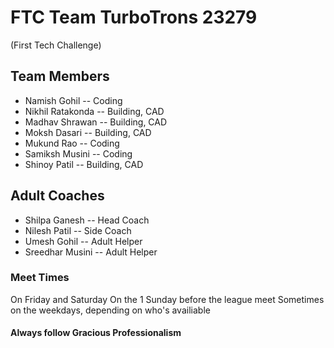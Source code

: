 # FTC Team TurboTrons 23279 

(First Tech Challenge)

## Team Members
- Namish Gohil -- Coding
- Nikhil Ratakonda -- Building, CAD
- Madhav Shrawan -- Building, CAD
- Moksh Dasari -- Building, CAD
- Mukund Rao -- Coding
- Samiksh Musini -- Coding
- Shinoy Patil -- Building, CAD
  
## Adult Coaches
- Shilpa Ganesh -- Head Coach
- Nilesh Patil -- Side Coach
- Umesh Gohil -- Adult Helper
- Sreedhar Musini -- Adult Helper

### Meet Times
On Friday and Saturday
On the 1 Sunday before the league meet
Sometimes on the weekdays, depending on who's availiable

#### Always follow Gracious Professionalism
